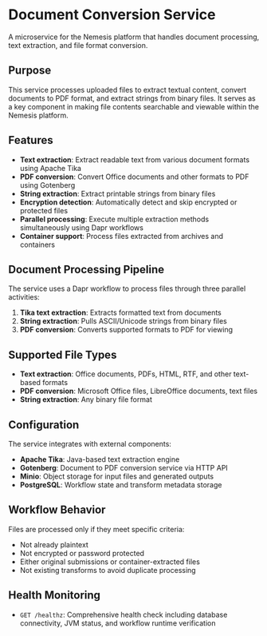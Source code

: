# Document Conversion Service

A microservice for the Nemesis platform that handles document processing, text extraction, and file format conversion.

## Purpose

This service processes uploaded files to extract textual content, convert documents to PDF format, and extract strings from binary files. It serves as a key component in making file contents searchable and viewable within the Nemesis platform.

## Features

- **Text extraction**: Extract readable text from various document formats using Apache Tika
- **PDF conversion**: Convert Office documents and other formats to PDF using Gotenberg
- **String extraction**: Extract printable strings from binary files
- **Encryption detection**: Automatically detect and skip encrypted or protected files
- **Parallel processing**: Execute multiple extraction methods simultaneously using Dapr workflows
- **Container support**: Process files extracted from archives and containers

## Document Processing Pipeline

The service uses a Dapr workflow to process files through three parallel activities:

1. **Tika text extraction**: Extracts formatted text from documents
2. **String extraction**: Pulls ASCII/Unicode strings from binary files  
3. **PDF conversion**: Converts supported formats to PDF for viewing

## Supported File Types

- **Text extraction**: Office documents, PDFs, HTML, RTF, and other text-based formats
- **PDF conversion**: Microsoft Office files, LibreOffice documents, text files
- **String extraction**: Any binary file format

## Configuration

The service integrates with external components:

- **Apache Tika**: Java-based text extraction engine
- **Gotenberg**: Document to PDF conversion service via HTTP API
- **Minio**: Object storage for input files and generated outputs
- **PostgreSQL**: Workflow state and transform metadata storage

## Workflow Behavior

Files are processed only if they meet specific criteria:
- Not already plaintext
- Not encrypted or password protected
- Either original submissions or container-extracted files
- Not existing transforms to avoid duplicate processing

## Health Monitoring

- `GET /healthz`: Comprehensive health check including database connectivity, JVM status, and workflow runtime verification